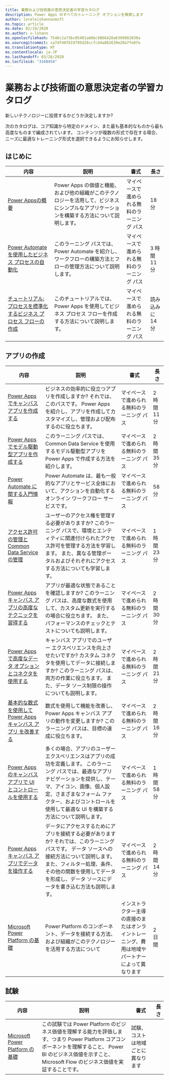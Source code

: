 ```yaml
---
title: 業務および技術面の意思決定者の学習カタログ
description: Power Apps のすべてのトレーニング オプションを検索します
author: loreleishannonmsft
ms.topic: article
ms.date: 02/19/2020
ms.author: v-lshann
ms.openlocfilehash: 7546c2a73bc05401a60bc9866420a6399082030a
ms.sourcegitcommit: ca7df48f819795d28ccfcd4a862639e20a7fe8fe
ms.translationtype: HT
ms.contentlocale: ja-JP
ms.lasthandoff: 03/26/2020
ms.locfileid: "3168454"
---
```

# <a name="business-and-technical-decision-makers-learning-catalog"></a>業務および技術面の意思決定者の学習カタログ

新しいテクノロジーに投資するかどうか決定しますか? 

次のカタログは、コア知識から特定のドメイン、また最も基本的なものから最も高度なものまで編成されています。 コンテンツが複数の形式で存在する場合、ニーズに最適なトレーニング形式を選択できるようにお知らせします。 

## <a name="get-started"></a>はじめに<a name="get-started"></a>
| 内容   | 説明   | 書式    | 長さ    |
|------------------------------------------------------------------------------------------------------------------------------------------------------------------------------------|--------------------------------------------------------------------------------------------------------------------------------------------------------------------------------------------------------------------------------------------------------------------------------------------------------------------------------------------------------------------------------------------------------------------------|--------------------------------------------------------------------------------|-----------|
| [ Power Appsの概要](https://docs.microsoft.com/learn/modules/introduction-power-apps/)                                              | Power Apps の価値と機能、および他の組織がこのテクノロジーを活用して、ビジネスにシンプルなアプリケーションを構築する方法について説明します。 | マイペースで進められる無料のラーニング パス | 18 分         |
| [Power Automate を使用したビジネス プロセスの自動化](https://docs.microsoft.com/learn/paths/automate-process-power-automate/)                 | このラーニング パスでは、Power Automate を紹介し、ワークフローの構築方法とフローの管理方法について説明します。                                            | マイペースで進められる無料のラーニング パス | 3 時間 11 分 |
| [チュートリアル: プロセスを標準化するビジネス プロセス フローの作成](https://docs.microsoft.com/power-automate/create-business-process-flow) | このチュートリアルでは、Power Apps を使用してビジネス プロセス フローを作成する方法について説明します。                                                                                   | マイペースで進められる無料のラーニング パス | 読み込みに 14 分 |
## <a name="app-creation"></a>アプリの作成<a name="app-creation"></a>
| 内容   | 説明   | 書式    | 長さ    |
|------------------------------------------------------------------------------------------------------------------------------------------------------------------------------------|--------------------------------------------------------------------------------------------------------------------------------------------------------------------------------------------------------------------------------------------------------------------------------------------------------------------------------------------------------------------------------------------------------------------------|--------------------------------------------------------------------------------|-----------|
| [Power Apps でキャンバス アプリを作成する](https://docs.microsoft.com/learn/paths/create-powerapps/)                                                                  | ビジネスの効率的に役立つアプリを作成しますか? それでは、このパスです。 Power Apps を紹介し、アプリを作成してカスタマイズし、管理および配布するのに役立ちます。                                                          | マイペースで進められる無料のラーニング パス                                          | 2 時間 11 分 |
| [Power Apps でモデル駆動型アプリを作成する](https://docs.microsoft.com/learn/paths/create-app-models-business-processes/)                                | このラーニング パスでは、Common Data Service を使用するモデル駆動型アプリを Power Apps で作成する方法を紹介します。 | マイペースで進められる無料のラーニング パス                                          | 2 時間 35 分 |
| [Power Automate に関する入門情報](https://docs.microsoft.com/learn/modules/get-started-flows/)                                                                 | Power Automate は、最も一般的なアプリとサービス全体において、アクションを自動化するオンライン ワークフロー サービスです。  | マイペースで進められる無料のラーニング パス                                          | 58 分  |
| [アクセス許可の管理と Common Data Service の管理](https://docs.microsoft.com/learn/paths/manage-permissions-administration-common-data-service/) | ユーザーのアクセス権を管理する必要がありますか? このラーニング パスで、環境とエンティティに関連付けられたアクセス許可を管理する方法を学習します。 また、異なる管理ポータルおよびそれぞれにアクセスする方法についても学習します。                               | マイペースで進められる無料のラーニング パス                                          | 1 時間 23 分 |
| [Power Apps キャンバス アプリの高度なテクニックを習得する](https://docs.microsoft.com/learn/paths/understand-advanced-topics/)                                    | アプリが最適な状態であることを確認しますか? このラーニング パスは、高度な数式を使用して、カスタム更新を実行するの場合に役立ちます。 また、パフォーマンスのチェックとテストについても説明します。                                                                     | マイペースで進められる無料のラーニング パス                                          | 2 時間 30 分 |
| [Power Apps で高度なデータ オプションとコネクタを使用する](https://docs.microsoft.com/learn/paths/advanced-data-options-and-connectors/)                         | キャンバス アプリでのユーザー エクスペリエンスを向上させたいですか? カスタム コネクタを使用してデータに接続しますか? このラーニング パスは、両方の作業に役立ちます。 また、データ ソース制限の操作についても説明します。                                     | マイペースで進められる無料のラーニング パス                                          | 2 時間 21 分 |
| [基本的な数式を使用して Power Apps キャンバス アプリ を改善する](https://docs.microsoft.com/learn/paths/use-basic-formulas-powerapps-canvas-app/)                    | 数式を使用して機能を改善し、Power Apps キャンバス アプリの動作を変更しますか? このラーニング パスは、目標の達成に役立ちます。                                                                                                       | マイペースで進められる無料のラーニング パス                                          | 2 時間 16 分 |
| [Power Apps のキャンバス アプリで UI とコントロールを使用する](https://docs.microsoft.com/learn/paths/ui-controls-canvas-app-powerapps/)                              | 多くの場合、アプリのユーザー エクスペリエンスはアプリの成功を定義します。 このラーニング パスでは、最適なアプリ ナビゲーションを提供し、テーマ、アイコン、画像、個人設定、さまざまなフォーム ファクター、およびコントロールを使用して最適な UI を構築する方法について説明します。                     | マイペースで進められる無料のラーニング パス                                          | 1 時間 58 分 |
| [Power Apps キャンバス アプリでデータを操作する](https://docs.microsoft.com/learn/paths/work-with-data-in-a-canvas-app/)                                            | データにアクセスするためにアプリを接続する必要がありますか? それでは、このラーニング パスです。 データ ソースへの接続方法について説明します。 また、フィルター処理、条件、その他の関数を使用してデータを形成し、データ ソースにデータを書き込む方法も説明します。 | マイペースで進められる無料のラーニング パス                                          | 2 時間 14 分 |
| [Microsoft Power Platform の基礎](https://docs.microsoft.com/learn/certifications/courses/pl-900t00)                                               | Power Platform のコンポーネント、データを接続する方法、および組織がこのテクノロジーを活用する方法について   | インストラクター主導の直接のまたはオンライントレーニング、費用は地域やパートナーによって異なります | 2 日間      |
## <a name="exam"></a>試験<a name="exam"></a>
| 内容   | 説明   | 書式    | 長さ    |
|------------------------------------------------------------------------------------------------------------------------------------------------------------------------------------|--------------------------------------------------------------------------------------------------------------------------------------------------------------------------------------------------------------------------------------------------------------------------------------------------------------------------------------------------------------------------------------------------------------------------|--------------------------------------------------------------------------------|-----------|
| [Microsoft Power Platform の基礎](https://docs.microsoft.com/learn/certifications/exams/pl-900) |この試験では Power Platform のビジネス価値を理解する能力を評価します、つまり Power Platform コアコンポーネントを理解すること、 Power BI のビジネス価値を示すこと、 Microsoft Flow のビジネス価値を実証することです。 |  試験、コストは地域ごとに異なります |